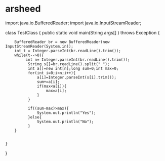 # arsheed

import java.io.BufferedReader;
import java.io.InputStreamReader;

class TestClass {
    public static void main(String args[] ) throws Exception {
       
        BufferedReader br = new BufferedReader(new InputStreamReader(System.in));
        int t = Integer.parseInt(br.readLine().trim());
        while(t-->0){
             int n= Integer.parseInt(br.readLine().trim());
              String s[]=br.readLine().split(" ");
              int a[]=new int[n];long sum=0;int max=0;
              for(int i=0;i<n;i++){
                  a[i]=Integer.parseInt(s[i].trim());
                  sum+=a[i];
                  if(max<a[i]){
                      max=a[i];
                  }
              }
              
              if((sum-max)>max){
                  System.out.println("Yes");
              }else{
                  System.out.println("No");
              }
        }
       
       
    }
}
